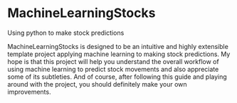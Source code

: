 # MachineLearningStocks
Using python to make stock predictions

MachineLearningStocks is designed to be an intuitive and highly extensible template project applying machine learning to making stock predictions. My hope is that this project will help you understand the overall workflow of using machine learning to predict stock movements and also appreciate some of its subtleties. And of course, after following this guide and playing around with the project, you should definitely make your own improvements.
